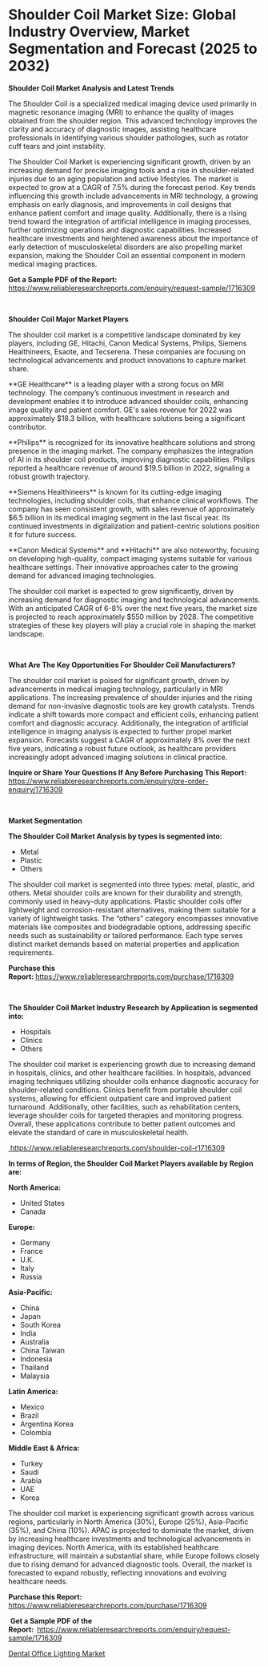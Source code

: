 <p><h1>Shoulder Coil Market Size: Global Industry Overview, Market Segmentation and Forecast (2025 to 2032)</h1></p><p><strong>Shoulder Coil Market Analysis and Latest Trends</strong></p>
<p><p>The Shoulder Coil is a specialized medical imaging device used primarily in magnetic resonance imaging (MRI) to enhance the quality of images obtained from the shoulder region. This advanced technology improves the clarity and accuracy of diagnostic images, assisting healthcare professionals in identifying various shoulder pathologies, such as rotator cuff tears and joint instability.</p><p>The Shoulder Coil Market is experiencing significant growth, driven by an increasing demand for precise imaging tools and a rise in shoulder-related injuries due to an aging population and active lifestyles. The market is expected to grow at a CAGR of 7.5% during the forecast period. Key trends influencing this growth include advancements in MRI technology, a growing emphasis on early diagnosis, and improvements in coil designs that enhance patient comfort and image quality. Additionally, there is a rising trend toward the integration of artificial intelligence in imaging processes, further optimizing operations and diagnostic capabilities. Increased healthcare investments and heightened awareness about the importance of early detection of musculoskeletal disorders are also propelling market expansion, making the Shoulder Coil an essential component in modern medical imaging practices.</p></p>
<p><strong>Get a Sample PDF of the Report:&nbsp;</strong> <a href="https://www.reliableresearchreports.com/enquiry/request-sample/1716309?utm_campaign=3064&utm_medium=2&utm_source=Github&utm_content=ia&utm_term=04032025&utm_id=shoulder-coil">https://www.reliableresearchreports.com/enquiry/request-sample/1716309</a></p>
<p>&nbsp;</p>
<p><strong>Shoulder Coil Major Market Players</strong></p>
<p><p>The shoulder coil market is a competitive landscape dominated by key players, including GE, Hitachi, Canon Medical Systems, Philips, Siemens Healthineers, Esaote, and Tecserena. These companies are focusing on technological advancements and product innovations to capture market share.</p><p>**GE Healthcare** is a leading player with a strong focus on MRI technology. The company’s continuous investment in research and development enables it to introduce advanced shoulder coils, enhancing image quality and patient comfort. GE's sales revenue for 2022 was approximately $18.3 billion, with healthcare solutions being a significant contributor.</p><p>**Philips** is recognized for its innovative healthcare solutions and strong presence in the imaging market. The company emphasizes the integration of AI in its shoulder coil products, improving diagnostic capabilities. Philips reported a healthcare revenue of around $19.5 billion in 2022, signaling a robust growth trajectory.</p><p>**Siemens Healthineers** is known for its cutting-edge imaging technologies, including shoulder coils, that enhance clinical workflows. The company has seen consistent growth, with sales revenue of approximately $6.5 billion in its medical imaging segment in the last fiscal year. Its continued investments in digitalization and patient-centric solutions position it for future success.</p><p>**Canon Medical Systems** and **Hitachi** are also noteworthy, focusing on developing high-quality, compact imaging systems suitable for various healthcare settings. Their innovative approaches cater to the growing demand for advanced imaging technologies.</p><p>The shoulder coil market is expected to grow significantly, driven by increasing demand for diagnostic imaging and technological advancements. With an anticipated CAGR of 6-8% over the next five years, the market size is projected to reach approximately $550 million by 2028. The competitive strategies of these key players will play a crucial role in shaping the market landscape.</p></p>
<p>&nbsp;</p>
<p><strong>What Are The Key Opportunities For Shoulder Coil Manufacturers?</strong></p>
<p><p>The shoulder coil market is poised for significant growth, driven by advancements in medical imaging technology, particularly in MRI applications. The increasing prevalence of shoulder injuries and the rising demand for non-invasive diagnostic tools are key growth catalysts. Trends indicate a shift towards more compact and efficient coils, enhancing patient comfort and diagnostic accuracy. Additionally, the integration of artificial intelligence in imaging analysis is expected to further propel market expansion. Forecasts suggest a CAGR of approximately 8% over the next five years, indicating a robust future outlook, as healthcare providers increasingly adopt advanced imaging solutions in clinical practice.</p></p>
<p><strong>Inquire or Share Your Questions If Any Before Purchasing This Report:</strong> <a href="https://www.reliableresearchreports.com/enquiry/pre-order-enquiry/1716309?utm_campaign=3064&utm_medium=2&utm_source=Github&utm_content=ia&utm_term=04032025&utm_id=shoulder-coil">https://www.reliableresearchreports.com/enquiry/pre-order-enquiry/1716309</a></p>
<p>&nbsp;</p>
<p><strong>Market Segmentation</strong></p>
<p><strong>The Shoulder Coil Market Analysis by types is segmented into:</strong></p>
<p><ul><li>Metal</li><li>Plastic</li><li>Others</li></ul></p>
<p><p>The shoulder coil market is segmented into three types: metal, plastic, and others. Metal shoulder coils are known for their durability and strength, commonly used in heavy-duty applications. Plastic shoulder coils offer lightweight and corrosion-resistant alternatives, making them suitable for a variety of lightweight tasks. The “others” category encompasses innovative materials like composites and biodegradable options, addressing specific needs such as sustainability or tailored performance. Each type serves distinct market demands based on material properties and application requirements.</p></p>
<p><strong>Purchase this Report:&nbsp;</strong><a href="https://www.reliableresearchreports.com/purchase/1716309?utm_campaign=3064&utm_medium=2&utm_source=Github&utm_content=ia&utm_term=04032025&utm_id=shoulder-coil">https://www.reliableresearchreports.com/purchase/1716309</a></p>
<p>&nbsp;</p>
<p><strong>The Shoulder Coil Market Industry Research by Application is segmented into:</strong></p>
<p><ul><li>Hospitals</li><li>Clinics</li><li>Others</li></ul></p>
<p><p>The shoulder coil market is experiencing growth due to increasing demand in hospitals, clinics, and other healthcare facilities. In hospitals, advanced imaging techniques utilizing shoulder coils enhance diagnostic accuracy for shoulder-related conditions. Clinics benefit from portable shoulder coil systems, allowing for efficient outpatient care and improved patient turnaround. Additionally, other facilities, such as rehabilitation centers, leverage shoulder coils for targeted therapies and monitoring progress. Overall, these applications contribute to better patient outcomes and elevate the standard of care in musculoskeletal health.</p></p>
<p><a href="https://www.reliableresearchreports.com/shoulder-coil-r1716309?utm_campaign=3064&utm_medium=2&utm_source=Github&utm_content=ia&utm_term=04032025&utm_id=shoulder-coil">&nbsp;https://www.reliableresearchreports.com/shoulder-coil-r1716309</a></p>
<p><strong>In terms of Region, the Shoulder Coil Market Players available by Region are:</strong></p>
<p>
    <p> <strong> North America: </strong>
        <ul>
            <li>United States</li>
            <li>Canada</li>
        </ul>
        </p> 
    <p> <strong> Europe: </strong>
        <ul>
            <li>Germany</li>
            <li>France</li>
            <li>U.K.</li>
            <li>Italy</li>
            <li>Russia</li>
        </ul>
        </p> 
    <p> <strong> Asia-Pacific: </strong>
        <ul>
            <li>China</li>
            <li>Japan</li>
            <li>South Korea</li>
            <li>India</li>
            <li>Australia</li>
            <li>China Taiwan</li>
            <li>Indonesia</li>
            <li>Thailand</li>
            <li>Malaysia</li>
        </ul>
        </p> 
    <p> <strong> Latin America: </strong>
        <ul>
            <li>Mexico</li>
            <li>Brazil</li>
            <li>Argentina Korea</li>
            <li>Colombia</li>
        </ul>
        </p> 
    <p> <strong> Middle East & Africa: </strong>
        <ul>
            <li>Turkey</li>
            <li>Saudi</li>
            <li>Arabia</li>
            <li>UAE</li>
            <li>Korea</li>
        </ul>
    </p>
    </p>
<p><p>The shoulder coil market is experiencing significant growth across various regions, particularly in North America (30%), Europe (25%), Asia-Pacific (35%), and China (10%). APAC is projected to dominate the market, driven by increasing healthcare investments and technological advancements in imaging devices. North America, with its established healthcare infrastructure, will maintain a substantial share, while Europe follows closely due to rising demand for advanced diagnostic tools. Overall, the market is forecasted to expand robustly, reflecting innovations and evolving healthcare needs.</p></p>
<p><strong>Purchase this Report: </strong><a href="https://www.reliableresearchreports.com/purchase/1716309?utm_campaign=3064&utm_medium=2&utm_source=Github&utm_content=ia&utm_term=04032025&utm_id=shoulder-coil">https://www.reliableresearchreports.com/purchase/1716309</a></p>
<p>&nbsp;<strong>Get a Sample PDF of the Report:&nbsp;&nbsp;</strong><a href="https://www.reliableresearchreports.com/enquiry/request-sample/1716309?utm_campaign=3064&utm_medium=2&utm_source=Github&utm_content=ia&utm_term=04032025&utm_id=shoulder-coil">https://www.reliableresearchreports.com/enquiry/request-sample/1716309</a></p>
<p><strong></strong></p>
<p><p><a href="https://github.com/vengatsabibu/Market-Research-Report-List-1/blob/main/dental-office-lighting-market.md?utm_campaign=3064&utm_medium=2&utm_source=Github&utm_content=ia&utm_term=04032025&utm_id=shoulder-coil">Dental Office Lighting Market</a></p></p>